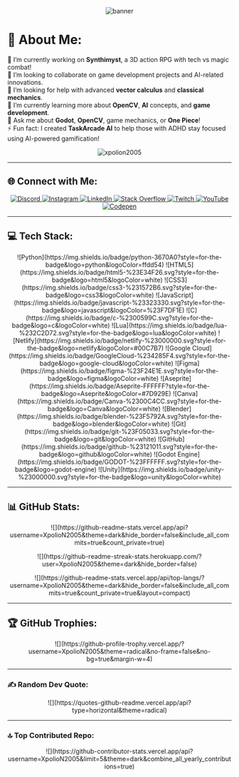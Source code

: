 <p align="center">
  <img src="https://user-images.githubusercontent.com/69487958/129805905-168fd73e-1d25-42fe-ac49-e757a584c338.gif" alt="banner">
</p>

# 💫 About Me:
🔭 I’m currently working on **Synthimyst**, a 3D action RPG with tech vs magic combat!<br>
👯 I’m looking to collaborate on game development projects and AI-related innovations.<br>
🤝 I’m looking for help with advanced **vector calculus** and **classical mechanics**.<br>
🌱 I’m currently learning more about **OpenCV**, **AI** concepts, and **game development**.<br>
💬 Ask me about **Godot**, **OpenCV**, game mechanics, or **One Piece**!<br>
⚡ Fun fact: I created **TaskArcade AI** to help those with ADHD stay focused using AI-powered gamification!<br>

<p align="center">
  <img src="https://komarev.com/ghpvc/?username=xpolion2005&label=Profile%20views&color=0e75b6&style=flat" alt="xpolion2005" />
</p>

---

## 🌐 Connect with Me:

<p align="center">
  <a href="https://discord.gg/coming soon">
    <img src="https://img.shields.io/badge/Discord-%237289DA.svg?logo=discord&logoColor=white" alt="Discord">
  </a>
  <a href="https://instagram.com/coming soon">
    <img src="https://img.shields.io/badge/Instagram-%23E4405F.svg?logo=Instagram&logoColor=white" alt="Instagram">
  </a>
  <a href="https://linkedin.com/in/https://www.linkedin.com/in/xpolion/">
    <img src="https://img.shields.io/badge/LinkedIn-%230077B5.svg?logo=linkedin&logoColor=white" alt="LinkedIn">
  </a>
  <a href="https://stackoverflow.com/users/coming soon">
    <img src="https://img.shields.io/badge/-Stackoverflow-FE7A16?logo=stack-overflow&logoColor=white" alt="Stack Overflow">
  </a>
  <a href="https://twitch.tv/coming soon">
    <img src="https://img.shields.io/badge/Twitch-%239146FF.svg?logo=Twitch&logoColor=white" alt="Twitch">
  </a>
  <a href="https://youtube.com/@coming soon">
    <img src="https://img.shields.io/badge/YouTube-%23FF0000.svg?logo=YouTube&logoColor=white" alt="YouTube">
  </a>
  <a href="https://codepen.io/coming soon">
    <img src="https://img.shields.io/badge/Codepen-000000?style=for-the-badge&logo=codepen&logoColor=white" alt="Codepen">
  </a>
</p>

---

## 💻 Tech Stack:

<p align="center">
  ![Python](https://img.shields.io/badge/python-3670A0?style=for-the-badge&logo=python&logoColor=ffdd54)
  ![HTML5](https://img.shields.io/badge/html5-%23E34F26.svg?style=for-the-badge&logo=html5&logoColor=white)
  ![CSS3](https://img.shields.io/badge/css3-%231572B6.svg?style=for-the-badge&logo=css3&logoColor=white)
  ![JavaScript](https://img.shields.io/badge/javascript-%23323330.svg?style=for-the-badge&logo=javascript&logoColor=%23F7DF1E)
  ![C](https://img.shields.io/badge/c-%2300599C.svg?style=for-the-badge&logo=c&logoColor=white)
  ![Lua](https://img.shields.io/badge/lua-%232C2D72.svg?style=for-the-badge&logo=lua&logoColor=white)
  ![Netlify](https://img.shields.io/badge/netlify-%23000000.svg?style=for-the-badge&logo=netlify&logoColor=#00C7B7)
  ![Google Cloud](https://img.shields.io/badge/GoogleCloud-%234285F4.svg?style=for-the-badge&logo=google-cloud&logoColor=white)
  ![Figma](https://img.shields.io/badge/figma-%23F24E1E.svg?style=for-the-badge&logo=figma&logoColor=white)
  ![Aseprite](https://img.shields.io/badge/Aseprite-FFFFFF?style=for-the-badge&logo=Aseprite&logoColor=#7D929E)
  ![Canva](https://img.shields.io/badge/Canva-%2300C4CC.svg?style=for-the-badge&logo=Canva&logoColor=white)
  ![Blender](https://img.shields.io/badge/blender-%23F5792A.svg?style=for-the-badge&logo=blender&logoColor=white)
  ![Git](https://img.shields.io/badge/git-%23F05033.svg?style=for-the-badge&logo=git&logoColor=white)
  ![GitHub](https://img.shields.io/badge/github-%23121011.svg?style=for-the-badge&logo=github&logoColor=white)
  ![Godot Engine](https://img.shields.io/badge/GODOT-%23FFFFFF.svg?style=for-the-badge&logo=godot-engine)
  ![Unity](https://img.shields.io/badge/unity-%23000000.svg?style=for-the-badge&logo=unity&logoColor=white)
</p>

---

## 📊 GitHub Stats:

<p align="center">
  ![](https://github-readme-stats.vercel.app/api?username=XpolioN2005&theme=dark&hide_border=false&include_all_commits=true&count_private=true)
</p>
<p align="center">
  ![](https://github-readme-streak-stats.herokuapp.com/?user=XpolioN2005&theme=dark&hide_border=false)
</p>
<p align="center">
  ![](https://github-readme-stats.vercel.app/api/top-langs/?username=XpolioN2005&theme=dark&hide_border=false&include_all_commits=true&count_private=true&layout=compact)
</p>

---

## 🏆 GitHub Trophies:
<p align="center">
  ![](https://github-profile-trophy.vercel.app/?username=XpolioN2005&theme=radical&no-frame=false&no-bg=true&margin-w=4)
</p>

---

### ✍️ Random Dev Quote:
<p align="center">
  ![](https://quotes-github-readme.vercel.app/api?type=horizontal&theme=radical)
</p>

---

### 🔝 Top Contributed Repo:
<p align="center">
  ![](https://github-contributor-stats.vercel.app/api?username=XpolioN2005&limit=5&theme=dark&combine_all_yearly_contributions=true)
</p>
